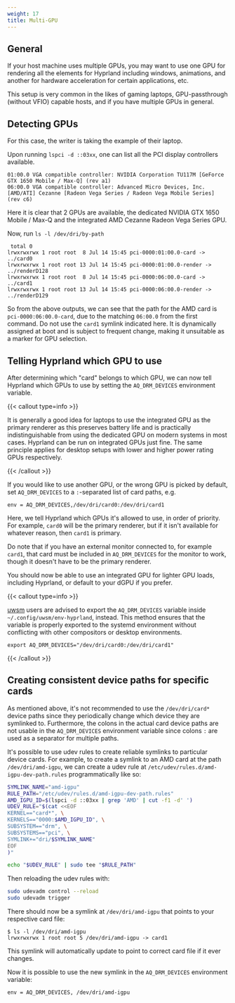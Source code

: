 ```yaml
---
weight: 17
title: Multi-GPU
---
```


## General

If your host machine uses multiple GPUs, you may want to use one GPU
for rendering all the elements for Hyprland including windows, animations, and
another for hardware acceleration for certain applications, etc.

This setup is very common in the likes of gaming laptops, GPU-passthrough
(without VFIO) capable hosts, and if you have multiple GPUs in general.

## Detecting GPUs

For this case, the writer is taking the example of their laptop.

Upon running `lspci -d ::03xx`, one can list all the PCI display controllers
available.

```plain
01:00.0 VGA compatible controller: NVIDIA Corporation TU117M [GeForce GTX 1650 Mobile / Max-Q] (rev a1)
06:00.0 VGA compatible controller: Advanced Micro Devices, Inc. [AMD/ATI] Cezanne [Radeon Vega Series / Radeon Vega Mobile Series] (rev c6)
```

Here it is clear that 2 GPUs are available, the dedicated NVIDIA GTX 1650 Mobile
/ Max-Q and the integrated AMD Cezanne Radeon Vega Series GPU.

Now, run `ls -l /dev/dri/by-path`

```plain
 total 0
lrwxrwxrwx 1 root root  8 Jul 14 15:45 pci-0000:01:00.0-card -> ../card0
lrwxrwxrwx 1 root root 13 Jul 14 15:45 pci-0000:01:00.0-render -> ../renderD128
lrwxrwxrwx 1 root root  8 Jul 14 15:45 pci-0000:06:00.0-card -> ../card1
lrwxrwxrwx 1 root root 13 Jul 14 15:45 pci-0000:06:00.0-render -> ../renderD129
```

So from the above outputs, we can see that the path for the AMD card is
`pci-0000:06:00.0-card`, due to the matching `06:00.0` from the first command.
Do not use the `card1` symlink indicated here. It is dynamically assigned at
boot and is subject to frequent change, making it unsuitable as a marker for GPU selection.

## Telling Hyprland which GPU to use

After determining which "card" belongs to which GPU, we can now tell
Hyprland which GPUs to use by setting the `AQ_DRM_DEVICES` environment variable.

{{< callout type=info >}}

It is generally a good idea for laptops to use the integrated GPU as the primary
renderer as this preserves battery life and is practically indistinguishable
from using the dedicated GPU on modern systems in most cases. Hyprland can be
run on integrated GPUs just fine. The same principle applies for desktop setups
with lower and higher power rating GPUs respectively.

{{< /callout >}}

If you would like to use another GPU, or the wrong GPU is picked by default,
set `AQ_DRM_DEVICES` to a `:`-separated list of card paths, e.g.

```plain
env = AQ_DRM_DEVICES,/dev/dri/card0:/dev/dri/card1
```

Here, we tell Hyprland which GPUs it's allowed to use, in order of priority. 
For example, `card0` will be the primary renderer, but if it isn't available for
whatever reason, then `card1` is primary.

Do note that if you have an external monitor connected to, for example `card1`,
that card must be included in `AQ_DRM_DEVICES` for the monitor to work, though
it doesn't have to be the primary renderer.

You should now be able to use an integrated GPU for lighter GPU loads,
including Hyprland, or default to your dGPU if you prefer.

{{< callout type=info >}}

[uwsm](../../Useful-Utilities/Systemd-start) users are advised to export the `AQ_DRM_DEVICES` variable inside `~/.config/uwsm/env-hyprland`, instead. 
This method ensures that the variable is properly exported to the systemd environment without conflicting with other compositors or desktop environments.

```plain
export AQ_DRM_DEVICES="/dev/dri/card0:/dev/dri/card1"
```

{{< /callout >}}

## Creating consistent device paths for specific cards

As mentioned above, it's not recommended to use the `/dev/dri/card*` device paths since they
periodically change which device they are symlinked to. Furthermore, the colons in the actual card
device paths are not usable in the `AQ_DRM_DEVICES` environment variable since colons `:` are used
as a separator for multiple paths.

It's possible to use udev rules to create reliable symlinks to particular device cards. For example,
to create a symlink to an AMD card at the path `/dev/dri/amd-igpu`, we can create a udev rule at
`/etc/udev/rules.d/amd-igpu-dev-path.rules` programmatically like so:

```sh
SYMLINK_NAME="amd-igpu"
RULE_PATH="/etc/udev/rules.d/amd-igpu-dev-path.rules"
AMD_IGPU_ID=$(lspci -d ::03xx | grep 'AMD' | cut -f1 -d' ')
UDEV_RULE="$(cat <<EOF
KERNEL=="card*", \
KERNELS=="0000:$AMD_IGPU_ID", \
SUBSYSTEM=="drm", \
SUBSYSTEMS=="pci", \
SYMLINK+="dri/$SYMLINK_NAME"
EOF
)"

echo "$UDEV_RULE" | sudo tee "$RULE_PATH"
```
Then reloading the udev rules with:
```sh
sudo udevadm control --reload
sudo udevadm trigger
```

There should now be a symlink at `/dev/dri/amd-igpu` that points to your respective card file:
```console
$ ls -l /dev/dri/amd-igpu
lrwxrwxrwx 1 root root 5 /dev/dri/amd-igpu -> card1
```

This symlink will automatically update to point to correct card file if it ever changes.

Now it is possible to use the new symlink in the `AQ_DRM_DEVICES` environment variable:
```plain
env = AQ_DRM_DEVICES, /dev/dri/amd-igpu
```